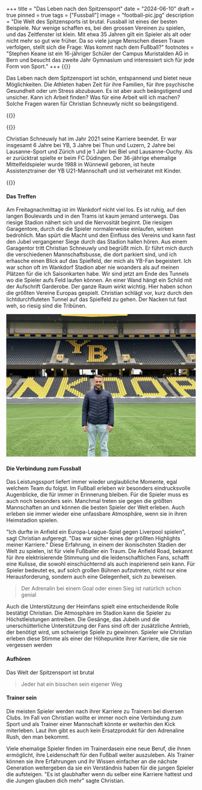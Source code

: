 +++
title = "Das Leben nach den Spitzensport"
date = "2024-06-10"
draft = true
pinned = true
tags = ["Fussball"]
image = "football-pic.jpg"
description = "Die Welt des Spitzensports ist brutal. Fussball ist eines der besten Beispiele. Nur wenige schaffen es, bei den grossen Vereinen zu spielen, und das Zeitfenster ist klein. Mit etwa 35 Jahren gilt ein Spieler als alt oder nicht mehr so gut wie früher. Da so viele junge Menschen diesen Traum verfolgen, stellt sich die Frage: Was kommt nach dem Fußball?"
footnotes = "Stephen Keane ist ein 16-jähriger Schüler der Campus Muristalden AG in Bern und besucht das zweite Jahr Gymnasium und interessiert sich für jede Form von Sport."
+++
{{<lead>}}

Das Leben nach dem Spitzensport ist schön, entspannend und bietet neue Möglichkeiten. Die Athleten haben Zeit für ihre Familien, für ihre psychische Gesundheit oder um Stress abzubauen. Es ist aber auch beängstigend und unsicher. Kann ich Arbeit finden? Was für eine Arbeit will ich machen? Solche Fragen waren für Christian Schneuwly nicht so beängstigend.

{{</lead>}}

{{<box>}}

Christian Schneuwly hat im Jahr 2021 seine Karriere beendet. Er war insgesamt 6 Jahre bei YB, 3 Jahre bei Thun und Luzern, 2 Jahre bei Lausanne-Sport und Zürich und je 1 Jahr bei Biel und Lausanne-Ouchy. Als er zurücktrat spielte er beim FC Düdingen. Der 36-jährige ehemalige Mittelfeldspieler wurde 1988 in Wünnewil geboren, ist heute Assistenztrainer der YB U21-Mannschaft und ist verheiratet mit Kinder.

{{</box>}}

#### Das Treffen

Am Freitagnachmittag ist im Wankdorf nicht viel los. Es ist ruhig, auf den langen Boulevards und in den Trams ist kaum jemand unterwegs. Das riesige Stadion nähert sich und die Nervosität beginnt. Die riesigen Garagentore, durch die die Spieler normalerweise einlaufen, wirken bedrohlich. Man spürt die Macht und den Einfluss des Vereins und kann fast den Jubel vergangener Siege durch das Stadion hallen hören. Aus einem Garagentor tritt Christian Schneuwly und begrüßt mich. Er führt mich durch die verschiedenen Mannschaftsbusse, die dort parkiert sind, und ich erhasche einen Blick auf das Spielfeld, der mich als YB-Fan begeistert. Ich war schon oft im Wankdorf Stadion aber nie woanders als auf meinen Plätzen für die ich Saisonkarten habe. Wir sind jetzt am Ende des Tunnels wo die Spieler aufs Feld laufen können. An einer Wand hängt ein Schild mit der Aufschrift Garderobe. Der ganze Raum wirkt wichtig. Hier haben schon die größten Vereine Europas gespielt. Christian schlägt vor, kurz durch den lichtdurchfluteten Tunnel auf das Spielfeld zu gehen. Der Nacken tut fast weh, so riesig sind die Tribünen.

![Christian Schneuwly auf dem Feld im YB Stadion](yb-stadion-pic1-2-.jpg)

#### Die Verbindung zum Fussball

Das Leistungssport liefert immer wieder unglaubliche Momente, egal welchem Team du folgst. Im Fußball erleben wir besonders eindrucksvolle Augenblicke, die für immer in Erinnerung bleiben. Für die Spieler muss es auch noch besonders sein. Manchmal treten sie gegen die größten Mannschaften an und können die besten Spieler der Welt erleben. Auch erleben sie immer wieder eine unfassbare Atmosphäre, wenn sie in ihren Heimstadion spielen.

"Ich durfte in Anfield ein Europa-League-Spiel gegen Liverpool spielen", sagt Christian aufgeregt. "Das war sicher eines der größten Highlights meiner Karriere." Diese Erfahrung, in einem der ikonischsten Stadien der Welt zu spielen, ist für viele Fußballer ein Traum. Die Anfield Road, bekannt für ihre elektrisierende Stimmung und die leidenschaftlichen Fans, schafft eine Kulisse, die sowohl einschüchternd als auch inspirierend sein kann. Für Spieler bedeutet es, auf solch großen Bühnen aufzutreten, nicht nur eine Herausforderung, sondern auch eine Gelegenheit, sich zu beweisen.

> Der Adrenalin bei einem Goal oder einen Sieg ist natürlich schon genial

Auch die Unterstützung der Heimfans spielt eine entscheidende Rolle bestätigt Christian. Die Atmosphäre im Stadion kann die Spieler zu Höchstleistungen antreiben. Die Gesänge, das Jubeln und die unerschütterliche Unterstützung der Fans sind oft der zusätzliche Antrieb, der benötigt wird, um schwierige Spiele zu gewinnen. Spieler wie Christian erleben diese Stimme als einer der Höhepunkte ihrer Karriere, die sie nie vergessen werden



#### Aufhören

Das Welt der Spitzensport ist brutal

> Jeder hat ein bisschen sein eigener Weg







#### Trainer sein

Die meisten Spieler werden nach ihrer Karriere zu Trainern bei diversen Clubs. Im Fall von Christian wollte er immer noch eine Verbindung zum Sport und als Trainer einer Mannschaft könnte er weiterhin den Kick miterleben. Laut ihm gibt es auch kein Ersatzprodukt für den Adrenaline Rush, den man bekommt.

Viele ehemalige Spieler finden im Trainerdasein eine neue Beruf, die ihnen ermöglicht, ihre Leidenschaft für den Fußball weiter auszuleben. Als Trainer können sie ihre Erfahrungen und ihr Wissen einfacher an die nächste Generation weitergeben da sie ein Verständnis haben für die jungen Spieler die aufsteigen. "Es ist glaubhafter wenn du selber eine Karriere hattest und die Jungen glauben dich mehr" sagte Christian.